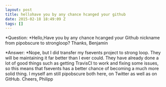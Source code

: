 ```yaml
---
layout: post
title: hellohave you by any chance hcanged your github
date: 2015-02-18 18:49:09 Z
tags: []
---
```

*Question: *Hello,Have you by any chance hcanged your Github nickname from pipobscure to strongloop? Thanks, Benjamin

*Answer: *Nope, but I did transfer my fsevents project to strong loop. They will be maintaining it far better than I ever could. They have already done a lot of good things such as getting TravisCI to work and fixing some issues, so this means that fsevents has a better chance of becoming a much more solid thing. I myself am still pipobscure both here, on Twitter as well as on GitHub. Cheers, Philipp

